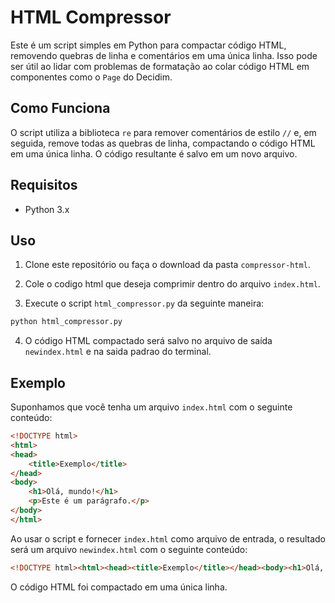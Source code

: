 # HTML Compressor

Este é um script simples em Python para compactar código HTML, removendo quebras de linha e comentários em uma única linha. Isso pode ser útil ao lidar com problemas de formatação ao colar código HTML em componentes como o `Page` do Decidim.

## Como Funciona

O script utiliza a biblioteca `re` para remover comentários de estilo `//` e, em seguida, remove todas as quebras de linha, compactando o código HTML em uma única linha. O código resultante é salvo em um novo arquivo.

## Requisitos

- Python 3.x

## Uso

1. Clone este repositório ou faça o download da pasta `compressor-html`.

2. Cole o codigo html que deseja comprimir dentro do arquivo `index.html`.

3. Execute o script `html_compressor.py` da seguinte maneira:

```bash
python html_compressor.py
```

4. O código HTML compactado será salvo no arquivo de saída `newindex.html` e na saida padrao do terminal.

## Exemplo

Suponhamos que você tenha um arquivo `index.html` com o seguinte conteúdo:

```html
<!DOCTYPE html>
<html>
<head>
    <title>Exemplo</title>
</head>
<body>
    <h1>Olá, mundo!</h1>
    <p>Este é um parágrafo.</p>
</body>
</html>
```

Ao usar o script e fornecer `index.html` como arquivo de entrada, o resultado será um arquivo `newindex.html` com o seguinte conteúdo:

```html
<!DOCTYPE html><html><head><title>Exemplo</title></head><body><h1>Olá, mundo!</h1><p>Este é um parágrafo.</p></body></html>

```

O código HTML foi compactado em uma única linha.

